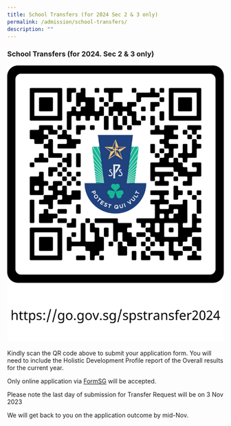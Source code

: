 ```yaml
---
title: School Transfers (for 2024 Sec 2 & 3 only)
permalink: /admission/school-transfers/
description: ""
---
```

### School Transfers (for 2024. Sec 2 & 3 only)

![](/images/Spstransfer/spstransfer2024.png)

Kindly scan the QR code above to submit your application form. You will need to include the Holistic Development Profile report of the Overall results for the current year.

  

Only online application via [FormSG](https://go.gov.sg/spstransfer2024) will be accepted.

Please note the last day of submission for Transfer Request will be on 3 Nov 2023

We will get back to you on the application outcome by mid-Nov.
